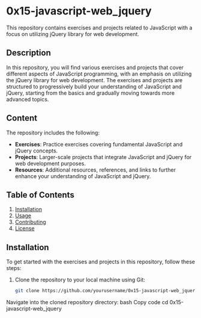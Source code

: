 # 0x15-javascript-web_jquery

This repository contains exercises and projects related to JavaScript with a focus on utilizing jQuery library for web development.

## Description

In this repository, you will find various exercises and projects that cover different aspects of JavaScript programming, with an emphasis on utilizing the jQuery library for web development. The exercises and projects are structured to progressively build your understanding of JavaScript and jQuery, starting from the basics and gradually moving towards more advanced topics.

## Content

The repository includes the following:

- **Exercises**: Practice exercises covering fundamental JavaScript and jQuery concepts.
- **Projects**: Larger-scale projects that integrate JavaScript and jQuery for web development purposes.
- **Resources**: Additional resources, references, and links to further enhance your understanding of JavaScript and jQuery.

## Table of Contents

1. [Installation](#installation)
2. [Usage](#usage)
3. [Contributing](#contributing)
4. [License](#license)

## Installation

To get started with the exercises and projects in this repository, follow these steps:

1. Clone the repository to your local machine using Git:
   ```bash
   git clone https://github.com/yourusername/0x15-javascript-web_jquery.git
Navigate into the cloned repository directory:
bash
Copy code
cd 0x15-javascript-web_jquery
